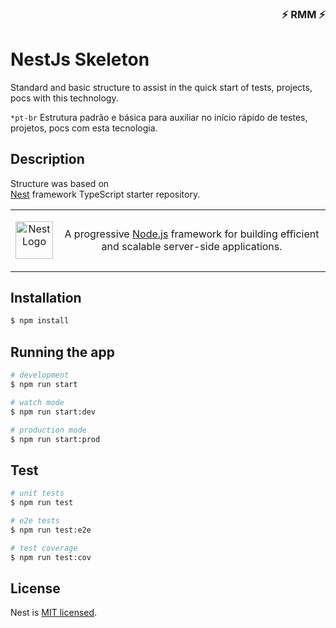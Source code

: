 <div align="right">

### ⚡ RMM ⚡

</div>

# NestJs Skeleton

Standard and basic structure to assist in the quick start of tests, projects, pocs with this technology.

`*pt-br` Estrutura padrão e básica para auxiliar no início rápido de testes, projetos, pocs com esta tecnologia.

## Description

Structure was based on <br>
[Nest](https://github.com/nestjs/nest) framework TypeScript starter repository. 

<table>
  <tr>
    <td>
      <p align="center">
        <a href="http://nestjs.com/" target="blank"><img src="https://nestjs.com/img/logo-small.svg" width="60" alt="Nest Logo" /></a>
      </p>
    </td>
    <td>
      <p align="center">A progressive <a href="http://nodejs.org" target="_blank">Node.js</a> framework for building efficient and scalable server-side applications.</p>
    </td>
  </tr>
</table>


## Installation

```bash
$ npm install
```

## Running the app

```bash
# development
$ npm run start

# watch mode
$ npm run start:dev

# production mode
$ npm run start:prod
```

## Test

```bash
# unit tests
$ npm run test

# e2e tests
$ npm run test:e2e

# test coverage
$ npm run test:cov
```


## License

Nest is [MIT licensed](LICENSE).
